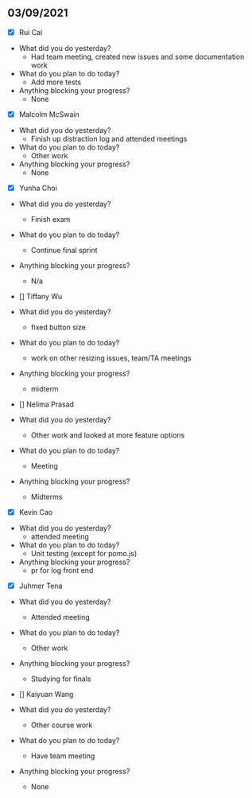 
## 03/09/2021
 
- [x] Rui Cai 
- What did you do yesterday?
  - Had team meeting, created new issues and some documentation work
- What do you plan to do today?
  - Add more tests
- Anything blocking your progress?
  - None



- [x] Malcolm McSwain
- What did you do yesterday?
  - Finish up distraction log and attended meetings
- What do you plan to do today?
  - Other work
- Anything blocking your progress?
  - None



- [x] Yunha Choi
- What did you do yesterday?
  - Finish exam
- What do you plan to do today?
  - Continue final sprint
- Anything blocking your progress?
  - N/a



- [] Tiffany Wu
- What did you do yesterday?
  - fixed button size
- What do you plan to do today?
  - work on other resizing issues, team/TA meetings
- Anything blocking your progress?
  - midterm


- [] Nelima Prasad
- What did you do yesterday?
  - Other work and looked at more feature options
- What do you plan to do today?
  - Meeting
- Anything blocking your progress?
  - Midterms


- [x] Kevin Cao
- What did you do yesterday?
  - attended meeting
- What do you plan to do today?
  - Unit testing (except for pomo.js)
- Anything blocking your progress?
  - pr for log front end



- [x] Juhmer Tena
- What did you do yesterday?
  - Attended meeting
- What do you plan to do today?
  - Other work
- Anything blocking your progress?
  - Studying for finals


- [] Kaiyuan Wang
- What did you do yesterday?
  - Other course work
- What do you plan to do today?
  - Have team meeting
- Anything blocking your progress?
  - None